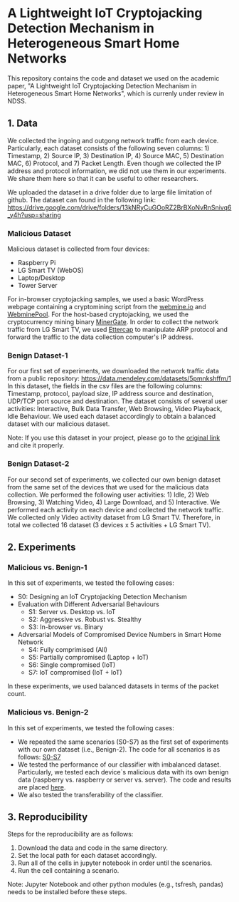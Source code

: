 # A Lightweight IoT Cryptojacking Detection Mechanism in Heterogeneous Smart Home Networks
This repository contains the code and dataset we used on the academic paper, "A Lightweight IoT Cryptojacking Detection Mechanism in Heterogeneous Smart Home Networks", which is currenly under review in NDSS.

## 1. Data
We collected the ingoing and outgong network traffic from each device. Particularly, each dataset consists of the following seven columns: 1) Timestamp, 2) Source IP, 3) Destination IP, 4) Source MAC, 5) Destination MAC, 6) Protocol, and 7) Packet Length. Even though we collected the IP address and protocol information, we did not use them in our experiments. We share them here so that it can be useful to other researchers. 

We uploaded the dataset in a drive folder due to large file limitation of github. The dataset can found in the following link: https://drive.google.com/drive/folders/13kNRyCuGOoRZ2BrBXoNvRnSnivq6_y4h?usp=sharing

### Malicious Dataset
Malicious dataset is collected from four devices:

- Raspberry Pi
- LG Smart TV (WebOS)
- Laptop/Desktop
- Tower Server

For in-browser cryptojacking samples, we used a basic WordPress webpage containing a cryptomining script from the [webmine.io](http://webmine.cz/) and [WebminePool](https://www.webminepool.com). For the host-based cryptojacking, we used the cryptocurrency mining binary [MinerGate](https://www.minergate.com). In order to collect the network traffic from LG Smart TV, we used [Ettercap](https://www.ettercap-project.org/) to manipulate ARP protocol and forward the traffic to the data collection computer's IP address. 

### Benign Dataset-1

For our first set of experiments, we downloaded the network traffic data from a public repository: https://data.mendeley.com/datasets/5pmnkshffm/1
In this dataset, the fields in the csv files are the following columns: Timestamp, protocol, payload size, IP address source and destination, UDP/TCP port source and destination. The dataset consists of several user activities: Interactive, Bulk Data Transfer, Web Browsing, Video Playback, Idle Behaviour.  We used each dataset accordingly to obtain a balanced dataset with our malicious dataset.  

Note: If you use this dataset in your project, please go to the [original link](https://data.mendeley.com/datasets/5pmnkshffm/1) and cite it properly. 


### Benign Dataset-2 

For our second set of experiments, we collected our own benign dataset from the same set of the devices that we used for the malicious data collection.  We performed the following user activities: 1) Idle, 2) Web Browsing, 3) Watching Video, 4) Large Download, and 5) Interactive. We performed each activity on each device and collected the network traffic. We collected only Video activity dataset from LG Smart TV. Therefore, in total we collected 16 dataset (3 devices x 5 activities + LG Smart TV). 

## 2. Experiments 

### Malicious vs. Benign-1 
In this set of experiments, we tested the following cases:

- S0: Designing an IoT Cryptojacking Detection Mechanism
- Evaluation with Different Adversarial Behaviours 
    - S1: Server vs. Desktop vs. IoT
    - S2: Aggressive vs. Robust vs. Stealthy
    - S3: In-browser vs. Binary
- Adversarial  Models  of  Compromised  Device  Numbers  in Smart Home Network
    - S4: Fully comprimised (All)
    - S5: Partially compromised (Laptop + IoT)
    - S6: Single compromised (IoT)
    - S7: IoT compromised (IoT + IoT)

In these experiments, we used balanced datasets in terms of the packet count. 

### Malicious vs. Benign-2 
In this set of experiments, we tested the following cases:

- We repeated the same scenarios (S0-S7) as the first set of experiments with our own dataset (i.e., Benign-2). The code for all scenarios is as follows: [S0-S7](https://github.com/IoTcryptojacking/A_Lightweight_IoT_Cryptojacking_Detection_Mechanism_in_Heterogeneous_Smart_Home_Networks/blob/main/Code/Malicious_vs_Benign_2%20(All%20Scenarios).ipynb)
- We tested the performance of our classifier with imbalanced dataset. Particularly, we tested each device`s malicious data with its own benign data (raspberry vs. raspberry or server vs. server). The code and results are placed [here](https://github.com/IoTcryptojacking/A_Lightweight_IoT_Cryptojacking_Detection_Mechanism_in_Heterogeneous_Smart_Home_Networks/blob/main/Code/Imbalanced%20dataset%20experiments.ipynb).
- We also tested the transferability of the classifier.

## 3. Reproducibility

Steps for the reproducibility are as follows:

1. Download the data and code in the same directory. 
2. Set the local path for each dataset accordingly. 
3. Run all of the cells in jupyter notebook in order until the scenarios.
4. Run the cell containing a scenario.

Note: Jupyter Notebook and other python modules (e.g., tsfresh, pandas) needs to be installed before these steps.

















